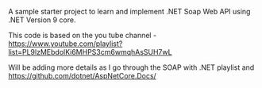 A sample starter project to learn and implement .NET Soap Web API using .NET Version 9 core. 

This code is based on the you tube channel - https://www.youtube.com/playlist?list=PL9lzMEbdolKi6MHPS3cm6wmqhAsSUH7wL

Will be adding more details as I go through the SOAP with .NET playlist and https://github.com/dotnet/AspNetCore.Docs/ 


